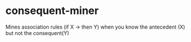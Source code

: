 # consequent-miner
Mines association rules (if X -> then Y) when you know the antecedent (X) but not the consequent(Y)
